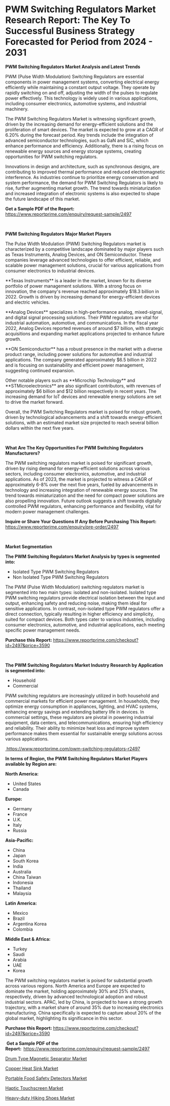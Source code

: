 <p><h1>PWM Switching Regulators Market Research Report: The Key To Successful Business Strategy Forecasted for Period from 2024 - 2031</h1></p><p><strong>PWM Switching Regulators Market Analysis and Latest Trends</strong></p>
<p><p>PWM (Pulse Width Modulation) Switching Regulators are essential components in power management systems, converting electrical energy efficiently while maintaining a constant output voltage. They operate by rapidly switching on and off, adjusting the width of the pulses to regulate power effectively. This technology is widely used in various applications, including consumer electronics, automotive systems, and industrial machinery.</p><p>The PWM Switching Regulators Market is witnessing significant growth, driven by the increasing demand for energy-efficient solutions and the proliferation of smart devices. The market is expected to grow at a CAGR of 6.20% during the forecast period. Key trends include the integration of advanced semiconductor technologies, such as GaN and SiC, which enhance performance and efficiency. Additionally, there is a rising focus on renewable energy sources and energy storage systems, creating opportunities for PWM switching regulators.</p><p>Innovations in design and architecture, such as synchronous designs, are contributing to improved thermal performance and reduced electromagnetic interference. As industries continue to prioritize energy conservation and system performance, the demand for PWM Switching Regulators is likely to rise, further augmenting market growth. The trend towards miniaturization and increased integration of electronic systems is also expected to shape the future landscape of this market.</p></p>
<p><strong>Get a Sample PDF of the Report:&nbsp;</strong> <a href="https://www.reportprime.com/enquiry/request-sample/2497">https://www.reportprime.com/enquiry/request-sample/2497</a></p>
<p>&nbsp;</p>
<p><strong>PWM Switching Regulators Major Market Players</strong></p>
<p><p>The Pulse Width Modulation (PWM) Switching Regulators market is characterized by a competitive landscape dominated by major players such as Texas Instruments, Analog Devices, and ON Semiconductor. These companies leverage advanced technologies to offer efficient, reliable, and scalable power management solutions, crucial for various applications from consumer electronics to industrial devices.</p><p>**Texas Instruments** is a leader in the market, known for its diverse portfolio of power management solutions. With a strong focus on innovation, the company's revenue reached approximately $18.3 billion in 2022. Growth is driven by increasing demand for energy-efficient devices and electric vehicles.</p><p>**Analog Devices** specializes in high-performance analog, mixed-signal, and digital signal processing solutions. Their PWM regulators are vital for industrial automation, automotive, and communications. In the fiscal year 2022, Analog Devices reported revenues of around $7 billion, with strategic acquisitions and expanding market applications projected to enhance future growth.</p><p>**ON Semiconductor** has a robust presence in the market with a diverse product range, including power solutions for automotive and industrial applications. The company generated approximately $6.5 billion in 2022 and is focusing on sustainability and efficient power management, suggesting continued expansion.</p><p>Other notable players such as **Microchip Technology** and **STMicroelectronics** are also significant contributors, with revenues of approximately $6 billion and $12 billion respectively in recent years. The increasing demand for IoT devices and renewable energy solutions are set to drive the market forward.</p><p>Overall, the PWM Switching Regulators market is poised for robust growth, driven by technological advancements and a shift towards energy-efficient solutions, with an estimated market size projected to reach several billion dollars within the next five years.</p></p>
<p>&nbsp;</p>
<p><strong>What Are The Key Opportunities For PWM Switching Regulators Manufacturers?</strong></p>
<p><p>The PWM switching regulators market is poised for significant growth, driven by rising demand for energy-efficient solutions across various sectors, including consumer electronics, automotive, and industrial applications. As of 2023, the market is projected to witness a CAGR of approximately 6-8% over the next five years, fueled by advancements in technology and increasing integration of renewable energy sources. The trend towards miniaturization and the need for compact power solutions are also propelling innovation. Future outlook suggests a shift towards digitally controlled PWM regulators, enhancing performance and flexibility, vital for modern power management challenges.</p></p>
<p><strong>Inquire or Share Your Questions If Any Before Purchasing This Report:</strong> <a href="https://www.reportprime.com/enquiry/pre-order/2497">https://www.reportprime.com/enquiry/pre-order/2497</a></p>
<p>&nbsp;</p>
<p><strong>Market Segmentation</strong></p>
<p><strong>The PWM Switching Regulators Market Analysis by types is segmented into:</strong></p>
<p><ul><li>Isolated Type PWM Switching Regulators</li><li>Non Isolated Type PWM Switching Regulators</li></ul></p>
<p><p>The PWM (Pulse Width Modulation) switching regulators market is segmented into two main types: isolated and non-isolated. Isolated type PWM switching regulators provide electrical isolation between the input and output, enhancing safety and reducing noise, making them ideal for sensitive applications. In contrast, non-isolated type PWM regulators offer a direct connection, typically resulting in higher efficiency and simplicity, suited for compact devices. Both types cater to various industries, including consumer electronics, automotive, and industrial applications, each meeting specific power management needs.</p></p>
<p><strong>Purchase this Report:&nbsp;</strong><a href="https://www.reportprime.com/checkout?id=2497&price=3590">https://www.reportprime.com/checkout?id=2497&price=3590</a></p>
<p>&nbsp;</p>
<p><strong>The PWM Switching Regulators Market Industry Research by Application is segmented into:</strong></p>
<p><ul><li>Household</li><li>Commercial</li></ul></p>
<p><p>PWM switching regulators are increasingly utilized in both household and commercial markets for efficient power management. In households, they optimize energy consumption in appliances, lighting, and HVAC systems, enhancing energy savings and extending battery life in devices. In commercial settings, these regulators are pivotal in powering industrial equipment, data centers, and telecommunications, ensuring high efficiency and reliability. Their ability to minimize heat loss and improve system performance makes them essential for sustainable energy solutions across various applications.</p></p>
<p><a href="https://www.reportprime.com/pwm-switching-regulators-r2497">&nbsp;https://www.reportprime.com/pwm-switching-regulators-r2497</a></p>
<p><strong>In terms of Region, the PWM Switching Regulators Market Players available by Region are:</strong></p>
<p>
    <p> <strong> North America: </strong>
        <ul>
            <li>United States</li>
            <li>Canada</li>
        </ul>
        </p> 
    <p> <strong> Europe: </strong>
        <ul>
            <li>Germany</li>
            <li>France</li>
            <li>U.K.</li>
            <li>Italy</li>
            <li>Russia</li>
        </ul>
        </p> 
    <p> <strong> Asia-Pacific: </strong>
        <ul>
            <li>China</li>
            <li>Japan</li>
            <li>South Korea</li>
            <li>India</li>
            <li>Australia</li>
            <li>China Taiwan</li>
            <li>Indonesia</li>
            <li>Thailand</li>
            <li>Malaysia</li>
        </ul>
        </p> 
    <p> <strong> Latin America: </strong>
        <ul>
            <li>Mexico</li>
            <li>Brazil</li>
            <li>Argentina Korea</li>
            <li>Colombia</li>
        </ul>
        </p> 
    <p> <strong> Middle East & Africa: </strong>
        <ul>
            <li>Turkey</li>
            <li>Saudi</li>
            <li>Arabia</li>
            <li>UAE</li>
            <li>Korea</li>
        </ul>
    </p>
    </p>
<p><p>The PWM switching regulators market is poised for substantial growth across various regions. North America and Europe are expected to dominate the market, holding approximately 30% and 25% shares, respectively, driven by advanced technological adoption and robust industrial sectors. APAC, led by China, is projected to have a strong growth trajectory, with a market share of around 35% due to increasing electronics manufacturing. China specifically is expected to capture about 20% of the global market, highlighting its significance in this sector.</p></p>
<p><strong>Purchase this Report: </strong><a href="https://www.reportprime.com/checkout?id=2497&price=3590">https://www.reportprime.com/checkout?id=2497&price=3590</a></p>
<p>&nbsp;<strong>Get a Sample PDF of the Report:&nbsp;&nbsp;</strong><a href="https://www.reportprime.com/enquiry/request-sample/2497">https://www.reportprime.com/enquiry/request-sample/2497</a></p>
<p><strong></strong></p>
<p><p><a href="https://www.linkedin.com/pulse/comprehensive-look-product-type-single-drum-separatordouble-uq5oc?trackingId=Ca92DHqTTryYGDh0%2FFGJcg%3D%3D">Drum Type Magnetic Separator Market</a></p><p><a href="https://www.linkedin.com/pulse/copper-heat-sink-market-outlook-share-analysis-growth-trends-vm0fe?trackingId=CpusXqDhRuG%2Ffb1UMlhRlw%3D%3D">Copper Heat Sink Market</a></p><p><a href="https://issuu.com/reportprime-2/docs/portable-food-safety-detectors-mark_f611fb89a461af">Portable Food Safety Detectors Market</a></p><p><a href="https://github.com/BryceTownsendr/Market-Research-Report-List-6/blob/main/haptic-touchscreen-market.md">Haptic Touchscreen Market</a></p><p><a href="https://issuu.com/reportprime-2/docs/heavy-duty-hiking-shoes-market-size_160b63be9d43ce">Heavy-duty Hiking Shoes Market</a></p></p>